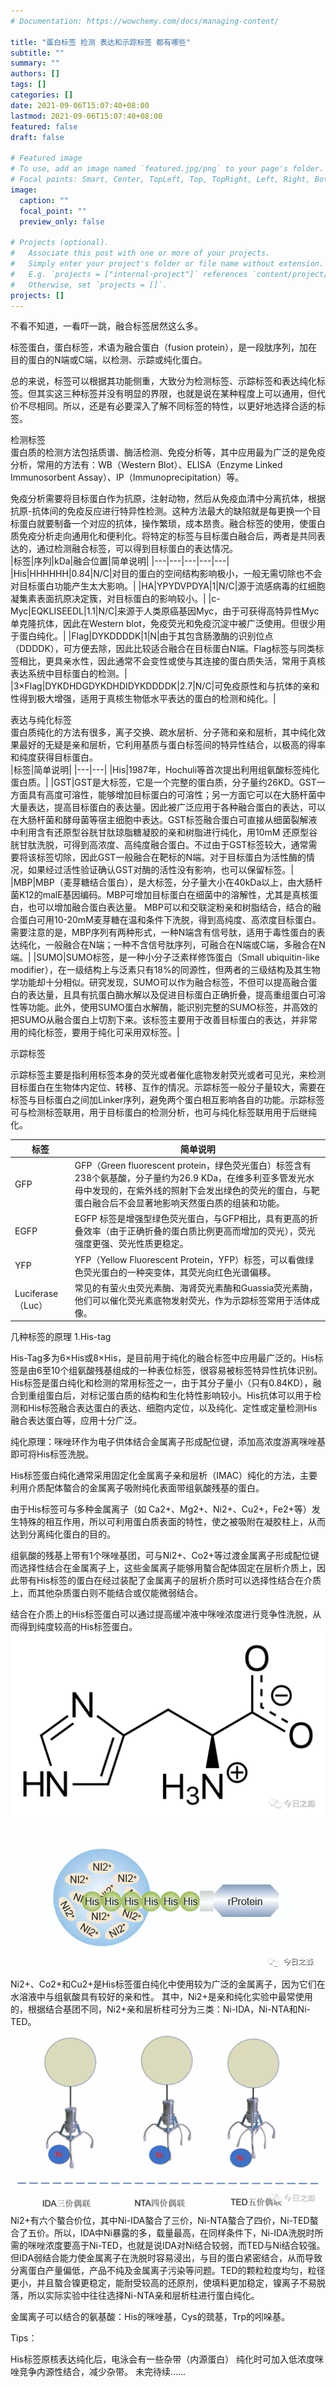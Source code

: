 ```yaml
---
# Documentation: https://wowchemy.com/docs/managing-content/

title: "蛋白标签 检测 表达和示踪标签 都有哪些"
subtitle: ""
summary: ""
authors: []
tags: []
categories: []
date: 2021-09-06T15:07:40+08:00
lastmod: 2021-09-06T15:07:40+08:00
featured: false
draft: false

# Featured image
# To use, add an image named `featured.jpg/png` to your page's folder.
# Focal points: Smart, Center, TopLeft, Top, TopRight, Left, Right, BottomLeft, Bottom, BottomRight.
image:
  caption: ""
  focal_point: ""
  preview_only: false

# Projects (optional).
#   Associate this post with one or more of your projects.
#   Simply enter your project's folder or file name without extension.
#   E.g. `projects = ["internal-project"]` references `content/project/deep-learning/index.md`.
#   Otherwise, set `projects = []`.
projects: []
---
```

不看不知道，一看吓一跳，融合标签居然这么多。



标签蛋白，蛋白标签，术语为融合蛋白（fusion protein），是一段肽序列，加在目的蛋白的N端或C端，以检测、示踪或纯化蛋白。



总的来说，标签可以根据其功能侧重，大致分为检测标签、示踪标签和表达纯化标签。但其实这三种标签并没有明显的界限，也就是说在某种程度上可以通用，但代价不尽相同。所以，还是有必要深入了解不同标签的特性，以更好地选择合适的标签。   

检测标签    
蛋白质的检测方法包括质谱、酶活检测、免疫分析等，其中应用最为广泛的是免疫分析，常用的方法有：WB（Western Blot）、ELISA（Enzyme Linked Immunosorbent Assay）、IP（Immunoprecipitation）等。   

免疫分析需要将目标蛋白作为抗原，注射动物，然后从免疫血清中分离抗体，根据抗原-抗体间的免疫反应进行特异性检测。这种方法最大的缺陷就是每更换一个目标蛋白就要制备一个对应的抗体，操作繁琐，成本昂贵。融合标签的使用，使蛋白质免疫分析走向通用化和便利化。将特定的标签与目标蛋白融合后，两者是共同表达的，通过检测融合标签，可以得到目标蛋白的表达情况。   
|标签|序列|kDa|融合位置|简单说明|
|---|---|---|---|---|
|His|HHHHHH|0.84|N/C|对目的蛋白的空间结构影响极小，一般无需切除也不会对目标蛋白功能产生太大影响。|
|HA|YPYDVPDYA|1|N/C|源于流感病毒的红细胞凝集素表面抗原决定簇，对目标蛋白的影响较小。|
|c-Myc|EQKLISEEDL|1.1|N/C|来源于人类原癌基因Myc，由于可获得高特异性Myc单克隆抗体，因此在Western blot，免疫荧光和免疫沉淀中被广泛使用。但很少用于蛋白纯化。|
|Flag|DYKDDDDK|1|N|由于其包含肠激酶的识别位点（DDDDK），可方便去除，因此比较适合融合在目标蛋白N端。Flag标签与同类标签相比，更具亲水性，因此通常不会变性或使与其连接的蛋白质失活，常用于真核表达系统中目标蛋白的检测。|
|3×Flag|DYKDHDGDYKDHDIDYKDDDDK|2.7|N/C|可免疫原性和与抗体的亲和性得到极大增强，适用于真核生物低水平表达的蛋白的检测和纯化。|

表达与纯化标签    
蛋白质纯化的方法有很多，离子交换、疏水层析、分子筛和亲和层析，其中纯化效果最好的无疑是亲和层析，它利用基质与蛋白标签间的特异性结合，以极高的得率和纯度获得目标蛋白。   
|标签|简单说明|
|---|---|
|His|1987年，Hochuli等首次提出利用组氨酸标签纯化蛋白质。|
|GST|GST是大标签，它是一个完整的蛋白质，分子量约26KD。GST一方面具有高度可溶性，能够增加目标蛋白的可溶性；另一方面它可以在大肠杆菌中大量表达，提高目标蛋白的表达量。因此被广泛应用于各种融合蛋白的表达，可以在大肠杆菌和酵母菌等宿主细胞中表达。GST标签融合蛋白可直接从细菌裂解液中利用含有还原型谷胱甘肽琼脂糖凝胶的亲和树脂进行纯化，用10mM 还原型谷胱甘肽洗脱，可得到高浓度、高纯度融合蛋白。不过由于GST标签较大，通常需要将该标签切除，因此GST一般融合在靶标的N端。对于目标蛋白为活性酶的情况，如果经过活性验证确认GST对酶的活性没有影响，也可以保留标签。|
|MBP|MBP（麦芽糖结合蛋白），是大标签，分子量大小在40kDa以上，由大肠杆菌K12的malE基因编码。MBP可增加目标蛋白在细菌中的溶解性，尤其是真核蛋白，也可以增加融合蛋白表达量。
 MBP可以和交联淀粉亲和树脂结合，结合的融合蛋白可用10-20mM麦芽糖在温和条件下洗脱，得到高纯度、高浓度目标蛋白。
需要注意的是，MBP序列有两种形式，一种N端含有信号肽，适用于毒性蛋白的表达纯化，一般融合在N端；一种不含信号肽序列，可融合在N端或C端，多融合在N端。|
|SUMO|SUMO标签，是一种小分子泛素样修饰蛋白（Small ubiquitin-like modifier），在一级结构上与泛素只有18%的同源性，但两者的三级结构及其生物学功能却十分相似。研究发现，SUMO可以作为融合标签，不但可以提高融合蛋白的表达量，且具有抗蛋白酶水解以及促进目标蛋白正确折叠，提高重组蛋白可溶性等功能。此外，使用SUMO蛋白水解酶，能识别完整的SUMO标签，并高效的把SUMO从融合蛋白上切割下来。该标签主要用于改善目标蛋白的表达，并非常用的纯化标签，要用于纯化可采用双标签。|

示踪标签   

示踪标签主要是指利用标签本身的荧光或者催化底物发射荧光或者可见光，来检测目标蛋白在生物体内定位、转移、互作的情况。示踪标签一般分子量较大，需要在标签与目标蛋白之间加Linker序列，避免两个蛋白相互影响各自的功能。示踪标签可与检测标签联用，用于目标蛋白的检测分析，也可与纯化标签联用用于后继纯化。    

|标签|简单说明|
|---|---|
|GFP|GFP（Green fluorescent protein，绿色荧光蛋白）标签含有238个氨基酸，分子量约为26.9 KDa，在维多利亚多管发光水母中发现的，在紫外线的照射下会发出绿色的荧光的蛋白，与靶蛋白融合后不会显著地影响天然蛋白质的组装和功能。|
|EGFP|EGFP 标签是增强型绿色荧光蛋白，与GFP相比，具有更高的折叠效率（由于正确折叠的蛋白质比例更高而增加的荧光），荧光强度更强、荧光性质更稳定。|
|YFP|YFP（Yellow Fluorescent Protein，YFP）标签，可以看做绿色荧光蛋白的一种突变体，其荧光向红色光谱偏移。|
|Luciferase （Luc）|常见的有萤火虫荧光素酶、海肾荧光素酶和Guassia荧光素酶，他们可以催化荧光素底物发射荧光，作为示踪标签常用于活体成像。|

几种标签的原理
1.His-tag

His-Tag多为6×His或8×His，是目前用于纯化的融合标签中应用最广泛的。His标签是由6至10个组氨酸残基组成的一种表位标签，很容易被标签特异性抗体识别。His标签是蛋白纯化和检测的常用标签之一，由于其分子量小（只有0.84KD），融合到重组蛋白后，对标记蛋白质的结构和生化特性影响较小。His抗体可以用于检测和His标签融合表达蛋白的表达、细胞内定位，以及纯化、定性或定量检测His融合表达蛋白等，应用十分广泛。



纯化原理：咪唑环作为电子供体结合金属离子形成配位键，添加高浓度游离咪唑基即可将His标签洗脱。

His标签蛋白纯化通常采用固定化金属离子亲和层析（IMAC）纯化的方法，主要利用介质配体螯合的金属离子吸附纯化表面带组氨酸残基的蛋白。



由于His标签可与多种金属离子（如 Ca2+、Mg2+、Ni2+、Cu2+，Fe2+等）发生特殊的相互作用，所以可利用蛋白质表面的特性，使之被吸附在凝胶柱上，从而达到分离纯化蛋白的目的。



组氨酸的残基上带有1个咪唑基团，可与Ni2+、Co2+等过渡金属离子形成配位键而选择性结合在金属离子上，这些金属离子能够用螯合配体固定在层析介质上，因此带有His标签的蛋白在经过装配了金属离子的层析介质时可以选择性结合在介质上，而其他杂质蛋白则不能结合或仅能微弱结合。



结合在介质上的His标签蛋白可以通过提高缓冲液中咪唑浓度进行竞争性洗脱，从而得到纯度较高的His标签蛋白。
![](p1.png)
![](p2.png) 
Ni2+、Co2+和Cu2+是His标签蛋白纯化中使用较为广泛的金属离子，因为它们在水溶液中与组氨酸具有较好的亲和性。
   其中，Ni2+是亲和纯化实验中最常使用的，根据结合基团不同，Ni2+亲和层析柱可分为三类：Ni-IDA，Ni-NTA和Ni-TED。
![](p3.png) 
Ni2+有六个螯合价位，其中Ni-IDA螯合了三价，Ni-NTA螯合了四价，Ni-TED螯合了五价。所以，IDA中Ni暴露的多，载量最高，在同样条件下，Ni-IDA洗脱时所需的咪唑浓度要高于Ni-TED，也就是说IDA对Ni结合较弱，而TED与Ni结合较强。     
但IDA弱结合能力使金属离子在洗脱时容易浸出，与目的蛋白紧密结合，从而导致分离蛋白产量偏低，产品不纯及金属离子污染等问题。TED的颗粒粒度均匀，粒径更小，并且螯合镍更稳定，能耐受较高的还原剂，使填料更加稳定，镍离子不易脱落，所以实际实验中往往选择Ni-NTA亲和层析柱进行蛋白纯化。    

金属离子可以结合的氨基酸：His的咪唑基，Cys的巯基，Trp的吲哚基。


Tips：  

His标签原核表达纯化后，电泳会有一些杂带（内源蛋白） 纯化时可加入低浓度咪唑竞争内源性结合，减少杂带。
未完待续…… 